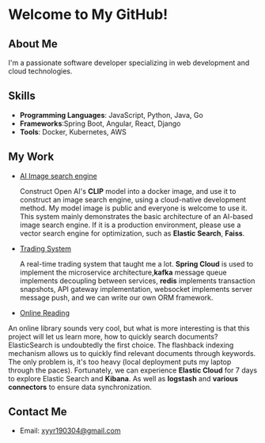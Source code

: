 # Welcome to My GitHub!

## About Me

I'm a passionate software developer specializing in web development and cloud technologies.

## Skills

- **Programming Languages**: JavaScript, Python, Java, Go
- **Frameworks**:Spring Boot, Angular, React, Django
- **Tools**: Docker, Kubernetes, AWS

## My Work

- [AI Image search engine](https://github.com/insistedMarin/Image-Search-System-Using-CLIP-Model)
  
  Construct Open AI's **CLIP** model into a docker image, and use it to construct an image search engine, using a cloud-native development method. My model image is public and everyone is welcome to use it.
  This system mainly demonstrates the basic architecture of an AI-based image search engine. If it is a production environment, please use a vector search engine for optimization, such as **Elastic Search**, **Faiss**.
  
- [Trading System](https://github.com/insistedMarin/Transaction-Spring)

  A real-time trading system that taught me a lot. **Spring Cloud** is used to implement the microservice architecture,**kafka** message queue implements decoupling between services, **redis** implements transaction snapshots, API gateway implementation, websocket implements server message push, and we can write our own ORM framework.

- [Online Reading](https://github.com/insistedMarin/online-reading)

An online library sounds very cool, but what is more interesting is that this project will let us learn more, how to quickly search documents? ElasticSearch is undoubtedly the first choice. The flashback indexing mechanism allows us to quickly find relevant documents through keywords. The only problem is, it's too heavy (local deployment puts my laptop through the paces). Fortunately, we can experience **Elastic Cloud** for 7 days to explore Elastic Search and **Kibana**. As well as **logstash** and **various connectors** to ensure data synchronization.


## Contact Me

- Email: [xyyr190304@gmail.com](mailto:xyyr190304@gmail.com)


